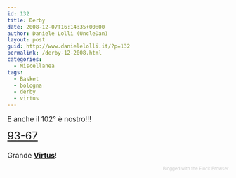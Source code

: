 ```yaml
---
id: 132
title: Derby
date: 2008-12-07T16:14:35+00:00
author: Daniele Lolli (UncleDan)
layout: post
guid: http://www.danielelolli.it/?p=132
permalink: /derby-12-2008.html
categories:
  - Miscellanea
tags:
  - Basket
  - bologna
  - derby
  - virtus
---
```

<font size="3">E anche il 102° è nostro!!!<br /> </font>
  
<font size="5"><a href="http://195.56.77.210/game/63708.html">93-67</a><br /> </font><font size="3"><br /> Grande <a href="http://www.virtus.it"><span style="font-weight: bold;">Virtus</span></a>!<br /> </font> 

<div class="flockcredit" style="text-align: right; color: #CCC; font-size: x-small;">
  Blogged with the Flock Browser
</div>